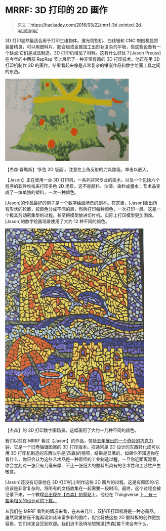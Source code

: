 # MRRF: 3D 打印的 2D 画作

> 原文：<https://hackaday.com/2016/03/22/mrrf-3d-printed-2d-paintings/>

3D 打印显然最适合用于打印三维物体。激光切割机、曲线锯和 CNC 刳刨机显然装备精良，可以用塑料片、胶合板或金属加工出形状复杂的平板，但这些设备有一个缺点:它们是减法制造，3D 打印机增加了材料。这有什么好处？[Jason Preuss]在今年的中西部 RepRap 节上展示了一种非常有趣的 3D 打印技术。他正在用 3D 打印机制作 2D 的画作，结果看起来像是非常复杂的镶嵌作品和数字绘画工具之间的东西。

[![[Jason Preuss]' multicolor 2D print. Notice the toolpaths in the reflection. Click to embiggen.](img/b751bfc0d843d34d58bcecb07398593f.png)](https://hackaday.com/wp-content/uploads/2016/03/p2pchristmastree.jpg) 

【杰森·普勒斯】‘多色 2D 版画’。注意左上角反射的刀具路径。单击以嵌入。

【Jason】正在使用一台 3D 打印机，一系列非常专业的技术，以及一个包括六个程序的软件堆栈来打印多色 2D 场景。这不是颜料、油漆、染料或墨水；艺术品变成了一块单独的塑料，一次一种颜色。

[Jason]的作品最好的例子是一个数字绘画场景的副本。在这里，[Jason]画出所有形状的轮廓，按颜色分成不同的层，然后打印每种颜色，一次打印一层。这是一个极其劳动密集型的过程，甚至把模型放进切片机。实际上打印模型更加困难。[Jason]的数字绘画场景使用了大约 12 种不同的颜色。

[![[Jason]'s 3D printed paint by numbers scene. About a dozen different colors were used for this print.](img/ecee704234816bcadf3074907b292e34.png)](https://hackaday.com/wp-content/uploads/2016/03/pppaintbynumber.jpg) 

【杰森】的 3D 打印数字画场景。这幅画用了大约十几种不同的颜色。

我们以前在 MRRF 看过【Jason】的作品，包括[去年展出的一个奇妙的巧克力钟](http://hackaday.com/2015/03/21/mrrf-chocolate-clock/)，它是一个旧卷轴锯图案的 3D 打印版本。把通常是 2D 设计的东西转化成可以用 3D 打印机制造的东西似乎是[杰森]的强项，结果是显著的。如果你不知道你在看什么，你只会认为这些艺术品是一种奇怪的工业制造过程。一旦你近距离观察，你会立刻对一张只有几毫米厚、不比一张纸大的塑料所具有的艺术性和工艺性产生敬意。

[Jason]还没有记录他在 3D 打印机上制作这些 2D 图片的过程。这是有原因的:它应该是非常复杂的，将所有的文档收集在一起需要一段时间。最终，这个过程会被记录下来，一个教程[会出现在【杰森】的网站](http://www.patterntoprint.com/)上。他也在 Thingiverse 上[，有一些半相关的设计可供下载。](http://www.thingiverse.com/JMP/)

从我们在 MRRF 看到的情况来看，在未来几年，双挤压打印机将是一种必需品。虽然双重挤压不能再现如此丰富多彩的图片，但它将使这些 2D 塑料板的创作更加容易，它们肯定会受到欢迎。我们迫不及待地想知道[杰森]接下来会有什么。